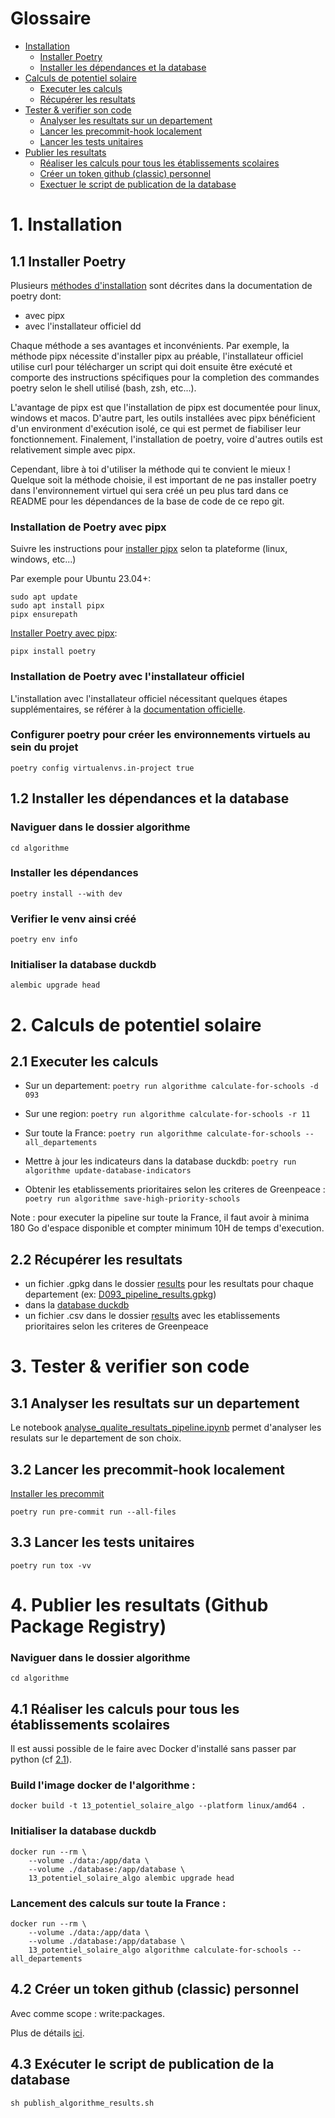 # Glossaire
- [Installation](#installation)
    - [Installer Poetry](#11-installer-poetry)
    - [Installer les dépendances et la database](#12-installer-les-dépendances-et-la-database)
- [Calculs de potentiel solaire](#2-calculs-de-potentiel-solaire)
    - [Executer les calculs](#21-executer-les-calculs)
    - [Récupérer les resultats](#22-récupérer-les-resultats)
- [Tester & verifier son code](#tester--verifier-son-code)
    - [Analyser les resultats sur un departement](#31-analyser-les-resultats-sur-un-departement)
    - [Lancer les precommit-hook localement](#32-lancer-les-precommit-hook-localement)
    - [Lancer les tests unitaires](#33-lancer-les-tests-unitaires)
- [Publier les resultats](#4-publier-les-resultats-github-package-registry)
    - [Réaliser les calculs pour tous les établissements scolaires](#41-réaliser-les-calculs-pour-tous-les-établissements-scolaires)
    - [Créer un token github (classic) personnel](#42-créer-un-token-github-classic-personnel)
    - [Exectuer le script de publication de la database](#43-exécuter-le-script-de-publication-de-la-database)


# 1. Installation

## 1.1 Installer Poetry

Plusieurs [méthodes d'installation](https://python-poetry.org/docs/#installation) sont décrites dans la documentation de poetry dont:

- avec pipx
- avec l'installateur officiel dd

Chaque méthode a ses avantages et inconvénients. Par exemple, la méthode pipx nécessite d'installer pipx au préable, l'installateur officiel utilise curl pour télécharger un script qui doit ensuite être exécuté et comporte des instructions spécifiques pour la completion des commandes poetry selon le shell utilisé (bash, zsh, etc...).

L'avantage de pipx est que l'installation de pipx est documentée pour linux, windows et macos. D'autre part, les outils installées avec pipx bénéficient d'un environment d'exécution isolé, ce qui est permet de fiabiliser leur fonctionnement. Finalement, l'installation de poetry, voire d'autres outils est relativement simple avec pipx.

Cependant, libre à toi d'utiliser la méthode qui te convient le mieux ! Quelque soit la méthode choisie, il est important de ne pas installer poetry dans l'environnement virtuel qui sera créé un peu plus tard dans ce README pour les dépendances de la base de code de ce repo git.

### Installation de Poetry avec pipx

Suivre les instructions pour [installer pipx](https://pipx.pypa.io/stable/#install-pipx) selon ta plateforme (linux, windows, etc...)

Par exemple pour Ubuntu 23.04+:

    sudo apt update
    sudo apt install pipx
    pipx ensurepath

[Installer Poetry avec pipx](https://python-poetry.org/docs/#installing-with-pipx):

    pipx install poetry

### Installation de Poetry avec l'installateur officiel

L'installation avec l'installateur officiel nécessitant quelques étapes supplémentaires,
se référer à la [documentation officielle](https://python-poetry.org/docs/#installing-with-the-official-installer).

### Configurer poetry pour créer les environnements virtuels au sein du projet

    poetry config virtualenvs.in-project true

## 1.2 Installer les dépendances et la database

### Naviguer dans le dossier algorithme

    cd algorithme

### Installer les dépendances

    poetry install --with dev

### Verifier le venv ainsi créé

    poetry env info

### Initialiser la database duckdb

    alembic upgrade head

# 2. Calculs de potentiel solaire

## 2.1 Executer les calculs

* Sur un departement: `poetry run algorithme calculate-for-schools -d 093`

* Sur une region: `poetry run algorithme calculate-for-schools -r 11`

* Sur toute la France: `poetry run algorithme calculate-for-schools --all_departements`

* Mettre à jour les indicateurs dans la database duckdb: `poetry run algorithme update-database-indicators`

* Obtenir les etablissements prioritaires selon les criteres de Greenpeace : `poetry run algorithme save-high-priority-schools`
 
Note : pour executer la pipeline sur toute la France, il faut avoir à minima 180 Go d'espace disponible et compter minimum 10H de temps d'execution.

## 2.2 Récupérer les resultats
* un fichier .gpkg dans le dossier [results](data/results) pour les resultats pour chaque departement (ex: [D093_pipeline_results.gpkg](data/results/D093_pipeline_results.gpkg))
* dans la [database duckdb](database/potentiel_solaire.duckdb)
* un fichier .csv dans le dossier [results](data/results) avec les etablissements prioritaires selon les criteres de Greenpeace

# 3. Tester & verifier son code

## 3.1 Analyser les resultats sur un departement
Le notebook [analyse_qualite_resultats_pipeline.ipynb](notebooks/analyse_qualite_resultats_pipeline.ipynb) permet d'analyser les resulats sur le departement de son choix.

## 3.2 Lancer les precommit-hook localement

[Installer les precommit](https://pre-commit.com/)
    
    poetry run pre-commit run --all-files

## 3.3 Lancer les tests unitaires

    poetry run tox -vv

# 4. Publier les resultats (Github Package Registry)

### Naviguer dans le dossier algorithme

    cd algorithme

## 4.1 Réaliser les calculs pour tous les établissements scolaires 

Il est aussi possible de le faire avec Docker d'installé sans passer par python (cf [2.1](#21-executer-les-calculs)).

### Build l'image docker de l'algorithme :

    docker build -t 13_potentiel_solaire_algo --platform linux/amd64 .

### Initialiser la database duckdb

    docker run --rm \
        --volume ./data:/app/data \
        --volume ./database:/app/database \
        13_potentiel_solaire_algo alembic upgrade head

### Lancement des calculs sur toute la France :

    docker run --rm \
        --volume ./data:/app/data \
        --volume ./database:/app/database \
        13_potentiel_solaire_algo algorithme calculate-for-schools --all_departements

## 4.2 Créer un token github (classic) personnel

Avec comme scope : write:packages.

Plus de détails [ici](https://docs.github.com/fr/packages/working-with-a-github-packages-registry/working-with-the-container-registry).

## 4.3 Exécuter le script de publication de la database

    sh publish_algorithme_results.sh
